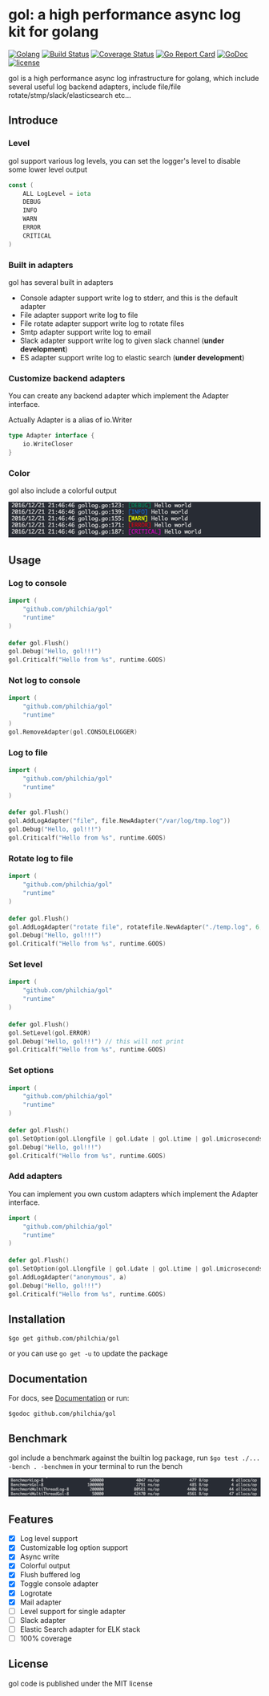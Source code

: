 # gol: a high performance async log kit for golang

[![Golang](https://img.shields.io/badge/Language-Go-green.svg?style=flat)](https://golang.org)
[![Build Status](https://travis-ci.org/philchia/gol.svg?branch=master)](https://travis-ci.org/philchia/gol)
[![Coverage Status](https://coveralls.io/repos/github/philchia/gol/badge.svg?branch=master)](https://coveralls.io/github/philchia/gol?branch=master)
[![Go Report Card](https://goreportcard.com/badge/github.com/philchia/gol)](https://goreportcard.com/report/github.com/philchia/gol)
[![GoDoc](https://godoc.org/github.com/philchia/gol?status.svg)](https://godoc.org/github.com/philchia/gol)
[![license](https://img.shields.io/github/license/mashape/apistatus.svg)](https://opensource.org/licenses/MIT)

gol is a high performance async log infrastructure for golang, which include several useful log backend adapters, include file/file rotate/stmp/slack/elasticsearch etc...

## Introduce

### Level

gol support various log levels, you can set the logger's level to disable some lower level output

```go
const (
    ALL LogLevel = iota
    DEBUG
    INFO
    WARN
    ERROR
    CRITICAL
)
```

### Built in adapters

gol has several built in adapters

- Console adapter support write log to stderr, and this is the default adapter
- File adapter support write log to file
- File rotate adapter support write log to rotate files
- Smtp adapter support write log to email
- Slack adapter support write log to given slack channel (**under development**)
- ES adapter support write log to elastic search (**under development**)

### Customize backend adapters

You can create any backend adapter which implement the Adapter interface.

Actually Adapter is a alias of io.Writer

```go
type Adapter interface {
    io.WriteCloser
}
```

### Color

gol also include a colorful output

![Colorful output](./assets/screen.png)

## Usage

### Log to console

```go
import (
    "github.com/philchia/gol"
    "runtime"
)

defer gol.Flush()
gol.Debug("Hello, gol!!!")
gol.Criticalf("Hello from %s", runtime.GOOS)

```

### Not log to console

```go
import (
    "github.com/philchia/gol"
    "runtime"
)
gol.RemoveAdapter(gol.CONSOLELOGGER)
```

### Log to file

```go
import (
    "github.com/philchia/gol"
    "runtime"
)

defer gol.Flush()
gol.AddLogAdapter("file", file.NewAdapter("/var/log/tmp.log"))
gol.Debug("Hello, gol!!!")
gol.Criticalf("Hello from %s", runtime.GOOS)

```

### Rotate log to file

```go
import (
    "github.com/philchia/gol"
    "runtime"
)

defer gol.Flush()
gol.AddLogAdapter("rotate file", rotatefile.NewAdapter("./temp.log", 6, rotatefile.KB*1))
gol.Debug("Hello, gol!!!")
gol.Criticalf("Hello from %s", runtime.GOOS)

```

### Set level

```go
import (
    "github.com/philchia/gol"
    "runtime"
)

defer gol.Flush()
gol.SetLevel(gol.ERROR)
gol.Debug("Hello, gol!!!") // this will not print
gol.Criticalf("Hello from %s", runtime.GOOS)

```

### Set options

```go
import (
    "github.com/philchia/gol"
    "runtime"
)

defer gol.Flush()
gol.SetOption(gol.Llongfile | gol.Ldate | gol.Ltime | gol.Lmicroseconds)
gol.Debug("Hello, gol!!!")
gol.Criticalf("Hello from %s", runtime.GOOS)

```

### Add adapters

You can implement you own custom adapters which implement the Adapter interface.

```go
import (
    "github.com/philchia/gol"
    "runtime"
)

defer gol.Flush()
gol.SetOption(gol.Llongfile | gol.Ldate | gol.Ltime | gol.Lmicroseconds)
gol.AddLogAdapter("anonymous", a)
gol.Debug("Hello, gol!!!")
gol.Criticalf("Hello from %s", runtime.GOOS)
```

## Installation

    $go get github.com/philchia/gol

or you can use `go get -u` to update the package

## Documentation

For docs, see [Documentation](http://godoc.org/github.com/philchia/gol "GoDoc")  or run:

    $godoc github.com/philchia/gol

## Benchmark

gol include a benchmark against the builtin log package, run `$go test ./... -bench . -benchmem` in your terminal to run the bench

![Benchmark](./assets/bench.png)

## Features

- [X] Log level support
- [X] Customizable log option support
- [X] Async write
- [X] Colorful output
- [X] Flush buffered log
- [X] Toggle console adapter
- [X] Logrotate
- [X] Mail adapter
- [ ] Level support for single adapter
- [ ] Slack adapter
- [ ] Elastic Search adapter for ELK stack
- [ ] 100% coverage

## License

gol code is published under the MIT license